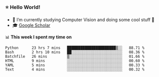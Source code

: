 ### ⭐️ Hello World!

<!--
**hologerry/hologerry** is a ✨ _special_ ✨ repository because its `README.md` (this file) appears on your GitHub profile.

Here are some ideas to get you started:

- 🔭 I’m currently working and studying on Computer Vision
- 🌱 I’m currently learning at Peking University
- 💬 Ask me about 
- 📫 How to reach me: E-mail
- 😄 Pronouns: he/his
- ⚡ Fun fact: Music is the Power
-->


- 🔭 I’m currently studying Computer Vision and doing some cool stuff 🤖
- 🎓 [Google Scholar](https://scholar.google.com/citations?user=3ykqW9wAAAAJ&hl=en)


📊 **This week I spent my time on**

<!--START_SECTION:waka-->

```text
Python      23 hrs 7 mins   ██████████████████████▒░░   88.71 %
Bash        2 hrs 10 mins   ██░░░░░░░░░░░░░░░░░░░░░░░   08.36 %
Batchfile   26 mins         ▒░░░░░░░░░░░░░░░░░░░░░░░░   01.66 %
HTML        9 mins          ░░░░░░░░░░░░░░░░░░░░░░░░░   00.60 %
YAML        5 mins          ░░░░░░░░░░░░░░░░░░░░░░░░░   00.33 %
Text        4 mins          ░░░░░░░░░░░░░░░░░░░░░░░░░   00.32 %
```

<!--END_SECTION:waka-->
